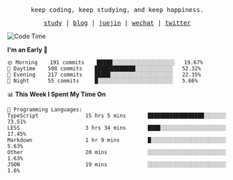 <p align="center">
  <samp>
    <span>keep coding, keep studying, and keep happiness.</span>
  </samp>
</p>

<p align="center">
  <samp>
    <a href="https://github.com/ouduidui/fe-study">study</a> |
    <a href="https://deweyou.me">blog</a>  |
    <a href="https://juejin.cn/user/4309700183594366">juejin</a> |
    <a href="https://user-images.githubusercontent.com/54696834/165071004-6509e3f2-90c3-448c-9d92-3da42b0c2021.jpeg">wechat</a> |
    <a href="https://twitter.com/ouduidui">twitter</a>
  </samp>
</p>

<!--START_SECTION:waka-->
![Code Time](http://img.shields.io/badge/Code%20Time-1%2C998%20hrs%2013%20mins-blue)

**I'm an Early 🐤** 

```text
🌞 Morning    191 commits    █████░░░░░░░░░░░░░░░░░░░░   19.67% 
🌆 Daytime    508 commits    █████████████░░░░░░░░░░░░   52.32% 
🌃 Evening    217 commits    █████░░░░░░░░░░░░░░░░░░░░   22.35% 
🌙 Night      55 commits     █░░░░░░░░░░░░░░░░░░░░░░░░   5.66%

```


📊 **This Week I Spent My Time On** 

```text
💬 Programming Languages: 
TypeScript               15 hrs 5 mins       ██████████████████░░░░░░░   73.51% 
LESS                     3 hrs 34 mins       ████░░░░░░░░░░░░░░░░░░░░░   17.45% 
Markdown                 1 hr 9 mins         █░░░░░░░░░░░░░░░░░░░░░░░░   5.63% 
Other                    20 mins             ░░░░░░░░░░░░░░░░░░░░░░░░░   1.63% 
JSON                     19 mins             ░░░░░░░░░░░░░░░░░░░░░░░░░   1.6%

```


<!--END_SECTION:waka-->
